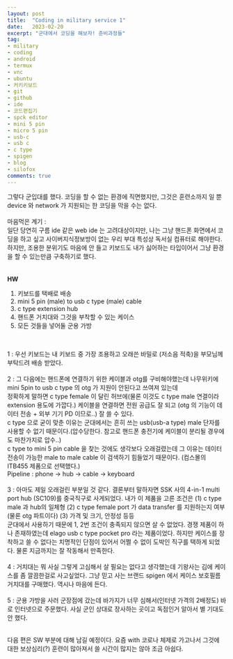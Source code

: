 ```yaml
---
layout: post
title:  "Coding in military service 1"
date:   2023-02-20
excerpt: "군대에서 코딩을 해보자! 준비과정들"
tag:
- military
- coding
- android
- termux
- vnc
- ubuntu
- 커키키보드
- git
- github
- ide
- 코드편집기
- spck editor
- mini 5 pin
- micro 5 pin
- usb-c
- usb c
- c type
- spigen
- blog
- silofox
comments: true
---
```


그렇다 군입대를 했다. 코딩을 할 수 없는 환경에 직면했지만, 그것은 훈련소까지 일 뿐 device 와 network 가 지원되는 한 코딩을 막을 수는 없다.
<br><br>
마음먹은 계기 : <br>
일단 당연히 구름 ide 같은 web ide 는 고려대상이지만, 나는 그냥 핸드폰 화면에서 코딩을 하고 싶고 사이버지식정보방이 없는 우리 부대 특성상 독서실 컴퓨터로 해야한다. 하지만, 조용한 분위기도 마음에 안 들고 키보드도 내가 싫어하는 타입이어서 그냥 환경을 할 수 있는만큼 구축하기로 했다.
<br><br><br>
<b>HW</b>
<br>
1. 키보드를 택배로 배송
2. mini 5 pin (male) to usb c type (male) cable
3. c type extension hub
4. 핸드폰 거치대와 그것을 부착할 수 있는 케이스
5. 모든 것들을 넣어둘 군용 가방

<br>

1 : 우선 키보드는 내 키보드 중 가장 조용하고 오래쓴 바밀로 (저소음 적축)을 부모님께 부탁드려 배송 받았다.<br><br>
2 : 그 다음에는 핸드폰에 연결하기 위한 케이블과 otg를 구비해야했는데 나무위키에 mini 5pin to usb c type 의 otg 가 지원이 안된다고 쓰여져 있는데 <br> 정확하게 말하면 c type female 이 달린 허브에(물론 이것도 c type male 연결이라 extension 용도에 가깝다.) 케이블을 연결하면 전원 공급도 잘 되고 (otg 의 기능이 데이터 전송 + 외부 기기 PD 이므로..) 잘 쓸 수 있다.<br>
c type 으로 굳이 맞춘 이유는 군대에서는 흔히 쓰는 usb(usb-a type) male 단자를 사용할 수 없기 때문이다.(압수당한다. 참고로 핸드폰 충전기에 케이블이 분리될 경우에도 마찬가지로 압수..)<br>
c type to mini 5 pin cable 을 찾는 것에도 생각보다 오래걸렸는데 그 이유는 데이터 전송이 가능한 male to male cable 이 검색하기 힘들었기 때문이다. (컴스몰의 ITB455 제품으로 선택했다.)<br>
Pipeline : phone -> hub -> cable -> keyboard
<br><br>
3 : 아마도 제일 오래걸린 부분일 것 같다. 결론부터 말하자면 SSK 사의 4-in-1 multi port hub (SC109)를 중국직구로 사게되었다. 내가 이 제품을 고른 조건은 (1) c type male 과 hub의 일체형 (2) c type female port 가 data transfer 를 지원하는지 여부(물론 otg 파트이다) (3) 가격 및 크기, 안정성 등등<br>
군대에서 사용하기 때문에 1, 2번 조건이 충족되지 않으면 살 수 없었다. 경쟁 제품이 하나 존재하였는데 elago usb c type pocket pro 라는 제품이었다. 하지만 케이스를 장착하고 쓸 수 없다는 치명적인 단점이 있어서 어쩔 수 없이 도박인 직구를 택하게 되었다. 물론 지금까지는 잘 작동해서 만족한다.<br><br>
4 : 거치대는 뭐 사실 그렇게 고심해서 살 필요는 없다고 생각했는데 기왕사는 김에 케이스를 좀 깔끔한걸로 사고싶었다. 그냥 믿고 사는 브랜드 spigen 에서 케이스 보호필름 거치대를 구매했다. 역시나 마음에 든다.<br><br>
5 : 군용 가방을 사러 군장점에 갔는데 바가지가 너무 심해서(인터넷 가격의 2배정도) 바로 인터넷으로 주문했다. 사실 군인 상대로 장사하는 곳이고 독점인거 알아서 별 기대도 안 했다.<br><br>

다음 편은 SW 부분에 대해 남길 예정이다.
요즘 with 코로나 체제로 가고나서 그것에 대한 보상심리(?) 훈련이 많아져서 쓸 시간이 많지는 않아 조금 아쉽다.